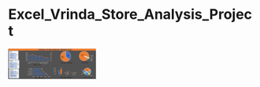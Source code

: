 # Excel_Vrinda_Store_Analysis_Project

<img width="178" alt="06 11 2023_00 29 24_REC" src="https://github.com/VihanSingh03/Excel_Vrinda_Store_Analysis_Project/blob/main/19.06.2024_17.33.24_REC.png">
